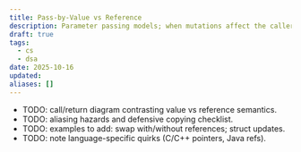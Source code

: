 ```yaml
---
title: Pass-by-Value vs Reference
description: Parameter passing models; when mutations affect the caller and when they don't.
draft: true
tags:
  - cs
  - dsa
date: 2025-10-16
updated:
aliases: []
---
```

- TODO: call/return diagram contrasting value vs reference semantics.
- TODO: aliasing hazards and defensive copying checklist.
- TODO: examples to add: swap with/without references; struct updates.
- TODO: note language-specific quirks (C/C++ pointers, Java refs).

